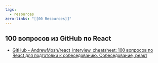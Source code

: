 ```yaml
---
tags:
  - resources
zero-links: "[[00 Resources]]"
---
```

## 100 вопросов из GitHub по React
- [GitHub - AndrewMosh/react\_interview\_cheatsheet: 100 вопросов по React для подготовки к собеседованию. Собеседование, реакт](https://github.com/AndrewMosh/react_interview_cheatsheet)
